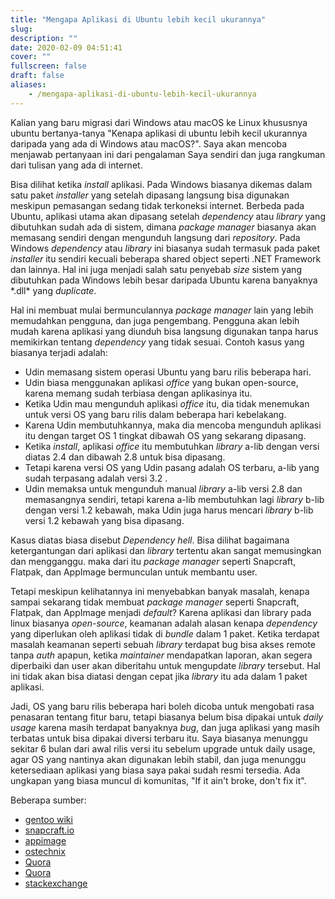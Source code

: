 ```yaml
---
title: "Mengapa Aplikasi di Ubuntu lebih kecil ukurannya"
slug: 
description: ""
date: 2020-02-09 04:51:41
cover: ""
fullscreen: false
draft: false
aliases:
    - /mengapa-aplikasi-di-ubuntu-lebih-kecil-ukurannya
---
```


Kalian yang baru migrasi dari Windows atau macOS ke Linux khususnya ubuntu bertanya-tanya "Kenapa aplikasi di ubuntu lebih kecil ukurannya daripada yang ada di Windows atau macOS?". Saya akan mencoba menjawab pertanyaan ini dari pengalaman Saya sendiri dan juga rangkuman dari tulisan yang ada di internet.

Bisa dilihat ketika _install_ aplikasi. Pada Windows biasanya dikemas dalam satu paket _installer_ yang setelah dipasang langsung bisa digunakan meskipun pemasangan sedang tidak terkoneksi internet. Berbeda pada Ubuntu, aplikasi utama akan dipasang setelah _dependency_ atau _library_ yang dibutuhkan sudah ada di sistem, dimana _package manager_ biasanya akan memasang sendiri dengan mengunduh langsung dari _repository_. Pada Windows _dependency_ atau _library_ ini biasanya sudah termasuk pada paket _installer_ itu sendiri kecuali beberapa shared object seperti .NET Framework dan lainnya. Hal ini juga menjadi salah satu penyebab _size_ sistem yang dibutuhkan pada Windows lebih besar daripada Ubuntu karena banyaknya \*.dll\* yang _duplicate_.

Hal ini membuat mulai bermunculannya _package manager_ lain yang lebih memudahkan pengguna, dan juga pengembang. Pengguna akan lebih mudah karena aplikasi yang diunduh bisa langsung digunakan tanpa harus memikirkan tentang _dependency_ yang tidak sesuai. Contoh kasus yang biasanya terjadi adalah:

-   Udin memasang sistem operasi Ubuntu yang baru rilis beberapa hari.
-   Udin biasa menggunakan aplikasi _office_ yang bukan open-source, karena memang sudah terbiasa dengan aplikasinya itu.
-   Ketika Udin mau mengunduh aplikasi _office_ itu, dia tidak menemukan untuk versi OS yang baru rilis dalam beberapa hari kebelakang.
-   Karena Udin membutuhkannya, maka dia mencoba mengunduh aplikasi itu dengan target OS 1 tingkat dibawah OS yang sekarang dipasang.
-   Ketika _install_, aplikasi _office_ itu membutuhkan _library_ a-lib dengan versi diatas 2.4 dan dibawah 2.8 untuk bisa dipasang.
-   Tetapi karena versi OS yang Udin pasang adalah OS terbaru, a-lib yang sudah terpasang adalah versi 3.2 .
-   Udin memaksa untuk mengunduh manual _library_ a-lib versi 2.8 dan memasangnya sendiri, tetapi karena a-lib membutuhkan lagi _library_ b-lib dengan versi 1.2 kebawah, maka Udin juga harus mencari _library_ b-lib versi 1.2 kebawah yang bisa dipasang.

Kasus diatas biasa disebut _Dependency hell_. Bisa dilihat bagaimana ketergantungan dari aplikasi dan _library_ tertentu akan sangat memusingkan dan mengganggu. maka dari itu _package manager_ seperti Snapcraft, Flatpak, dan AppImage bermunculan untuk membantu user.

Tetapi meskipun kelihatannya ini menyebabkan banyak masalah, kenapa sampai sekarang tidak membuat _package manager_ seperti Snapcraft, Flatpak, dan AppImage menjadi _default_?
Karena aplikasi dan library pada linux biasanya _open-source_, keamanan adalah alasan kenapa _dependency_ yang diperlukan oleh aplikasi tidak di _bundle_ dalam 1 paket. Ketika terdapat masalah keamanan seperti sebuah _library_ terdapat bug bisa akses remote tanpa _auth_ apapun, ketika _maintainer_ mendapatkan laporan, akan segera diperbaiki dan user akan diberitahu untuk mengupdate _library_ tersebut. Hal ini tidak akan bisa diatasi dengan cepat jika _library_ itu ada dalam 1 paket aplikasi.

Jadi, OS yang baru rilis beberapa hari boleh dicoba untuk mengobati rasa penasaran tentang fitur baru, tetapi biasanya belum bisa dipakai untuk _daily usage_ karena masih terdapat banyaknya _bug_, dan juga aplikasi yang masih terbatas untuk bisa dipakai diversi terbaru itu. Saya biasanya menunggu sekitar 6 bulan dari awal rilis versi itu sebelum upgrade untuk daily usage, agar OS yang nantinya akan digunakan lebih stabil, dan juga menunggu ketersediaan aplikasi yang biasa saya pakai sudah resmi tersedia. Ada ungkapan yang biasa muncul di komunitas, "If it ain't broke, don't fix it".

Beberapa sumber:

-   [gentoo wiki](https://wiki.gentoo.org/wiki/Why_not_bundle_dependencies)
-   [snapcraft.io](https://snapcraft.io/docs/getting-started)
-   [appimage](https://appimage.org)
-   [ostechnix](https://www.ostechnix.com/linux-package-managers-compared-appimage-vs-snap-vs-flatpak/)
-   [Quora](https://www.quora.com/Why-was-dependency-hell-a-thing-in-Linux-Why-couldnt-the-source-package-just-include-the-necessary-requirements-and-link-to-a-directory-in-a-Makefile)
-   [Quora](https://www.quora.com/Why-do-Linux-software-repositories-sometimes-have-severely-out-dated-packages?share=1)
-   [stackexchange](https://unix.stackexchange.com/questions/265271/why-linux-has-so-many-dependency-problems-when-installing-software-while-windows)

